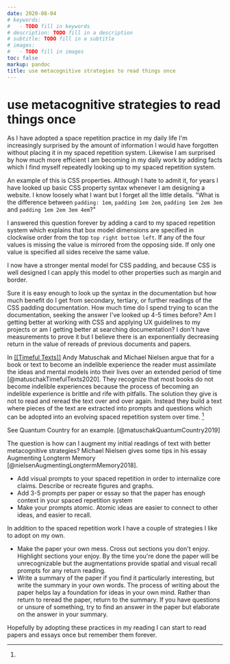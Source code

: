 ```yaml
---
date: 2020-08-04
# keywords:
#   - TODO fill in keywords
# description: TODO fill in a description
# subtitle: TODO fill in a subtitle
# images:
#   - TODO fill in images
toc: false
markup: pandoc
title: use metacognitive strategies to read things once
---
```


# use metacognitive strategies to read things once

As I have adopted a space repetition practice in my daily life I'm increasingly surprised by the amount of information I would have forgotten without placing it in my spaced repetition system.
Likewise I am surprised by how much more efficient I am becoming in my daily work by adding facts which I find myself repeatedly looking up to my spaced repetition system.

An example of this is CSS properties.
Although I hate to admit it, for years I have looked up basic CSS property syntax whenever I am designing a website.
I know loosely what I want but I forget all the little details.
"What is the difference between `padding: 1em`, `padding 1em 2em`, `padding 1em 2em 3em` and `padding 1em 2em 3em 4em`?"

I answered this question forever by adding a card to my spaced repetition system which explains that box model dimensions are specified in clockwise order from the top `top right bottom left`.
If any of the four values is missing the value is mirrored from the opposing side.
If only one value is specified all sides receive the same value.

I now have a stronger mental model for CSS padding, and because CSS is well designed I can apply this model to other properties such as margin and border.

Sure it is easy enough to look up the syntax in the documentation but how much benefit do I get from secondary, tertiary, or further readings of the CSS padding documentation.
How much time do I spend trying to scan the documentation, seeking the answer I've looked up 4-5 times before?
Am I getting better at working with CSS and applying UX guidelines to my projects or am I getting better at searching documentation?
I don't have measurements to prove it but I believe there is an exponentially decreasing return in the value of rereads of previous documents and papers.

In [[[Timeful Texts]]](../reading-notes/timeful-texts) Andy Matuschak and Michael Nielsen argue that for a book or text to become an indelible experience the reader must assimilate the ideas and mental models into their lives over an extended period of time [@matuschakTimefulTexts2020].
They recognize that most books do not become indelible experiences because the process of becoming an indelible experience is brittle and rife with pitfalls.
The solution they give is not to read and reread the text over and over again.
Instead they build a text where pieces of the text are extracted into prompts and questions which can be adopted into an evolving spaced repetition system over time. [^quantum]

[^quantum]:
  See Quantum Country for an example. [@matuschakQuantumCountry2019]

The question is how can I augment my initial readings of text with better metacognitive strategies?
Michael Nielsen gives some tips in his essay Augmenting Longterm Memory [@nielsenAugmentingLongtermMemory2018].

- Add visual prompts to your spaced repetition in order to internalize core claims.
Describe or recreate figures and graphs.
- Add 3-5 prompts per paper or essay so that the paper has enough context in your spaced repetition system
- Make your prompts atomic. Atomic ideas are easier to connect to other ideas, and easier to recall.

In addition to the spaced repetition work I have a couple of strategies I like to adopt on my own.

- Make the paper your own mess.
Cross out sections you don't enjoy.
Highlight sections your enjoy.
By the time you're done the paper will be unrecognizable but the augmentations provide spatial and visual recall prompts for any return reading.
- Write a summary of the paper if you find it particularly interesting, but write the summary in your own words.
The process of writing about the paper helps lay a foundation for ideas in your own mind.
Rather than return to reread the paper, return to the summary.
If you have questions or unsure of something, try to find an answer in the paper but elaborate on the answer in your summary.

Hopefully by adopting these practices in my reading I can start to read papers and essays once but remember them forever.